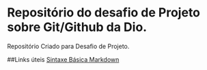 # Repositório do desafio de Projeto sobre Git/Github da Dio.
Repositório Criado para Desafio de Projeto.

##Links úteis 
[Sintaxe Básica Markdown](https://www.markdownguide.org/)

